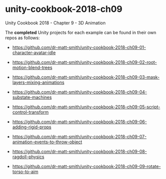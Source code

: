 # unity-cookbook-2018-ch09
Unity Cookbook 2018 - Chapter 9 - 3D Animation

The **completed** Unity projects for each example can be found in their own repos as follows:

- https://github.com/dr-matt-smith/unity-cookbook-2018-ch09-01-character-avatar-idle

- https://github.com/dr-matt-smith/unity-cookbook-2018-ch09-02-root-motion-blend-trees

- https://github.com/dr-matt-smith/unity-cookbook-2018-ch09-03-mask-layers-mixing-animations

- https://github.com/dr-matt-smith/unity-cookbook-2018-ch09-04-substate-machines

- https://github.com/dr-matt-smith/unity-cookbook-2018-ch09-05-script-control-transform

- https://github.com/dr-matt-smith/unity-cookbook-2018-ch09-06-adding-rigid-props

- https://github.com/dr-matt-smith/unity-cookbook-2018-ch09-07-animation-events-to-throw-object

- https://github.com/dr-matt-smith/unity-cookbook-2018-ch09-08-ragdoll-physics

- https://github.com/dr-matt-smith/unity-cookbook-2018-ch09-09-rotate-torso-to-aim

